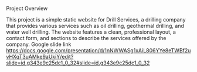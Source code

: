 Project Overview

This project is a simple static website for Drill Services, a drilling company that provides various services such as oil drilling, geothermal drilling, and water well drilling. 
The website features a clean, professional layout, a contact form, and sections to describe the services offered by the company.
Google slide link
https://docs.google.com/presentation/d/1nNWWASg1xAiL806YYe8eTWBf2uvHXqT3uAMke9aUkiY/edit?slide=id.g343e9c25dc1_0_32#slide=id.g343e9c25dc1_0_32
